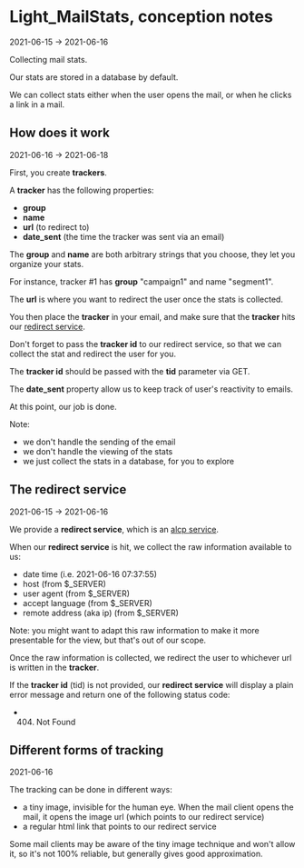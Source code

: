 Light_MailStats, conception notes
================
2021-06-15 -> 2021-06-16


Collecting mail stats.

Our stats are stored in a database by default.


We can collect stats either when the user opens the mail, or when he clicks a link in a mail.



How does it work
--------
2021-06-16 -> 2021-06-18


First, you create **trackers**.

A **tracker** has the following properties:

- **group**
- **name**
- **url** (to redirect to)
- **date_sent** (the time the tracker was sent via an email)

The **group** and **name** are both arbitrary strings that you choose, they let you organize your stats.

For instance, tracker #1 has **group** "campaign1" and name "segment1".

The **url** is where you want to redirect the user once the stats is collected.




You then place the **tracker** in your email, and make sure that the **tracker** hits our [redirect service](#the-redirect-service).

Don't forget to pass the **tracker id** to our redirect service, so that we can collect the stat and redirect the user for you.

The **tracker id** should be passed with the **tid** parameter via GET. 

The **date_sent** property allow us to keep track of user's reactivity to emails.


At this point, our job is done.

Note:

- we don't handle the sending of the email
- we don't handle the viewing of the stats
- we just collect the stats in a database, for you to explore





The redirect service
-------
2021-06-15 -> 2021-06-16


We provide a **redirect service**, which is an [alcp service](https://github.com/lingtalfi/TheBar/blob/master/discussions/alcp-service.md).

When our **redirect service** is hit, we collect the raw information available to us:


- date time (i.e. 2021-06-16 07:37:55)
- host (from $_SERVER)
- user agent (from $_SERVER)
- accept language (from $_SERVER)
- remote address (aka ip) (from $_SERVER)


Note: you might want to adapt this raw information to make it more presentable for the view, but that's out of our scope.


Once the raw information is collected, we redirect the user to whichever url is written in the **tracker**.


If the **tracker id** (tid) is not provided, our **redirect service** will display a plain error message and return one of the following status code:

- 404. Not Found





Different forms of tracking
--------
2021-06-16



The tracking can be done in different ways:

- a tiny image, invisible for the human eye. When the mail client opens the mail, it opens the image url (which points to our redirect service)
- a regular html link that points to our redirect service



Some mail clients may be aware of the tiny image technique and won't allow it, so it's not 100% reliable, but generally gives good approximation.
